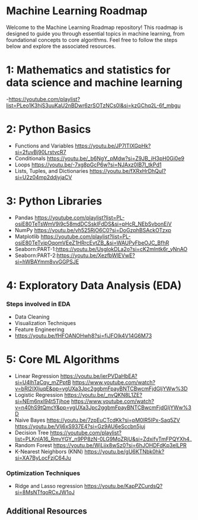 # Machine Learning Roadmap

Welcome to the Machine Learning Roadmap repository! This roadmap is designed to guide you through essential topics in machine learning, from foundational concepts to core algorithms. Feel free to follow the steps below and explore the associated resources.

# 1: Mathematics and statistics for data science and machine learning

-https://youtube.com/playlist?list=PLeo1K3hjS3uuKaU2nBDwr6zrSOTzNCs0l&si=kzGChq2L-6f_mbgu

# 2: Python Basics

- Functions and Variables https://youtu.be/JP7ITIXGpHk?si=2fuvBj90LrstvcR7
- Conditionals https://youtu.be/_b6NgY_pMdw?si=Z9JB_jH3pH0Gi0e9
- Loops https://youtu.be/-7xg8pGcP6w?si=NJAxz0IB7l_tkPd1
- Lists, Tuples, and Dictionaries https://youtu.be/fXRxHrDhQuI?si=U2z04mp2ddjyjaCV

# 3: Python Libraries

- Pandas https://youtube.com/playlist?list=PL-osiE80TeTsWmV9i9c58mdDCSskIFdDS&si=pHcR_NEbSvbonEiV
- NumPy https://youtu.be/vh525RjO6C0?si=DoGzphBSAckOTzxp
- Matplotlib https://youtube.com/playlist?list=PL-osiE80TeTvipOqomVEeZ1HRrcEvtZB_&si=WAUPyFbeOJC_BfhR
- Seaborn:PART-1:https://youtu.be/UsglokDLa2o?si=cK2mlntk6r_yNnAO
- Seaborn:PART-2:https://youtu.be/XezfbWlEVwE?si=hWBAYmm8vvGGPSJE

# 4: Exploratory Data Analysis (EDA)

### Steps involved in EDA
- Data Cleaning
- Visualization Techniques
- Feature Engineering
- https://youtu.be/fHFOANOHwh8?si=fjJFOlk4V14G6M73

# 5: Core ML Algorithms

- Linear Regression
  https://youtu.be/jerPVDaHbEA?si=U4lhTaCqy_mZPptB
  https://www.youtube.com/watch?v=bRl2IXIjuqE&pp=ygUXa3Jpc2ggbmFpayBNTCBwcmFjdGljYWw%3D
- Logistic Regression
  https://youtu.be/_nvQKN8L1ZE?si=NEm6nxI94t5Tjhoe
  https://www.youtube.com/watch?v=n40hS9tQmcY&pp=ygUXa3Jpc2ggbmFpayBNTCBwcmFjdGljYWw%3D
- Naive Bayes
  https://youtu.be/7zpEuCTcdKk?si=pM0lR5IPx-Saq5ZV
  https://youtu.be/VIj6xS937E4?si=Gz9AU6eSccbn5juj
- Decision Tree
  https://youtube.com/playlist?list=PLKnIA16_RmvYGY_n9PP8zN-0LG9MoZRjU&si=ZdxifvTmFPQYXh4_
- Random Forest
  https://youtu.be/WjLjjx8wSz0?si=6hJOHDFdKp3elLPR
- K-Nearest Neighbors (KNN)
  https://youtu.be/gU6KTNbk0hk?si=XA7ByLocFzjC64Ju


### Optimization Techniques
- Ridge and Lasso regression https://youtu.be/KapPZCurdsQ?si=8MsNTfqoRCxJW1oJ

## Additional Resources

